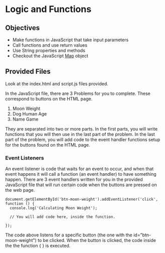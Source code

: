 # Logic and Functions

## Objectives
- Make functions in JavaScript that take input parameters
- Call functions and use return values
- Use String properties and methods
- Checkout the JavaScript [Map](https://developer.mozilla.org/en-US/docs/Web/JavaScript/Reference/Global_Objects/Map) object

## Provided Files
Look at the index.html and script.js files provided.

In the JavaScript file, there are 3 Problems for you to complete. These correspond to buttons on the HTML page.

1. Moon Weight
2. Dog Human Age
3. Name Game

They are separated into two or more parts. In the first parts, you will write functions that you will then use in the last part of the problem. In the last part of the problem, you will add code to the event handler functions setup for the buttons found on the HTML page.

### Event Listeners
An event listener is code that waits for an event to occur, and when that event happens it will
call a function (an event handler) to have something happen.  There are 3 event handlers written
for you in the provided JavaScript file that will run certain code when the buttons are pressed on the web page.  

```
document.getElementById('btn-moon-weight').addEventListener('click', function () {
  console.log('Calculating Moon Weight');

  // You will add code here, inside the function.

});
```

The code above listens for a specific button (the one with the id="btn-moon-weight") to be
clicked. When the button is clicked, the code inside the the function { } is executed.  
